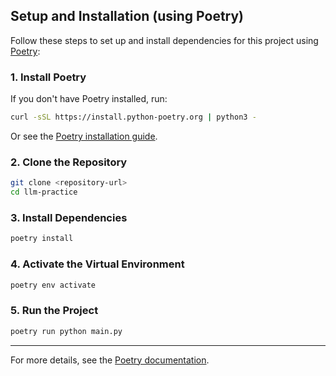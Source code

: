 ## Setup and Installation (using Poetry)

Follow these steps to set up and install dependencies for this project using [Poetry](https://python-poetry.org/):

### 1. Install Poetry

If you don't have Poetry installed, run:

```bash
curl -sSL https://install.python-poetry.org | python3 -
```

Or see the [Poetry installation guide](https://python-poetry.org/docs/#installation).

### 2. Clone the Repository

```bash
git clone <repository-url>
cd llm-practice
```

### 3. Install Dependencies

```bash
poetry install
```

### 4. Activate the Virtual Environment

```bash
poetry env activate
```

### 5. Run the Project

```bash
poetry run python main.py
```

---
For more details, see the [Poetry documentation](https://python-poetry.org/docs/).
